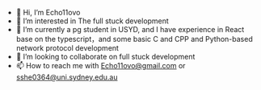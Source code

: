 - 👋 Hi, I’m Echo11ovo
- 👀 I’m interested in The full stuck development
- 🌱 I’m currently a pg student in USYD, and I have experience in   React base on the typescript，and some basic C and CPP and Python-based network protocol development
- 💞️ I’m looking to collaborate on full stuck development
- 📫 How to reach me with Echo11ovo@gmail.com or sshe0364@uni.sydney.edu.au

<!---

--->
